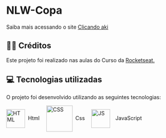 # NLW-Copa


<p>Saiba mais acessando o site <a href="https://stanley-felix-bergamo.github.io/NLW-Copa/">Clicando aki</a></p> 

<h2>👨‍🏫 Créditos</h2>
<p>
Este projeto foi realizado nas aulas do Curso da <a href="https://www.rocketseat.com.br/">Rocketseat.</a>
</p>

<h2>💻 Tecnologias utilizadas</h2>

O projeto foi desenvolvido utilizando as seguintes tecnologias:<br>

<div style="display: inline_block">
   <img align="center" alt="HTML" height="50" width="50" src="https://icons-for-free.com/download-icon-icon++html+icon-1320194800994962643_512.png">&nbsp; Html&emsp; 
   <img align="center" alt="CSS" height="70" width="70" src="https://icons-for-free.com/download-icon-css+develop+language+layout+programming+style+icon-1320165728409893942_512.png">&nbsp; Css&emsp; 
   <img align="center" alt="JS" height="50" width="50" src="https://cdn.iconscout.com/icon/free/png-256/javascript-2752148-2284965.png">&emsp;JavaScript
</div> 
